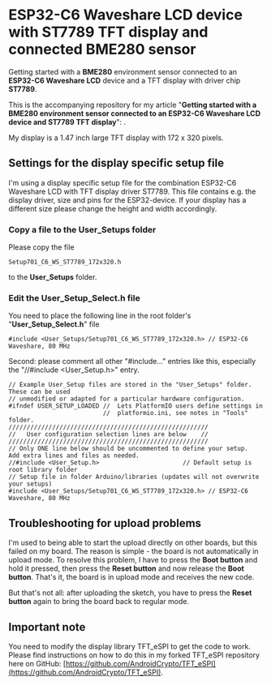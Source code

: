 # ESP32-C6 Waveshare LCD device with ST7789 TFT display and connected BME280 sensor
 Getting started with a **BME280** environment sensor connected to an **ESP32-C6 Waveshare LCD** device and a TFT display with driver chip **ST7789**.

This is the accompanying repository for my article "**Getting started with a BME280 environment sensor connected to an ESP32-C6 Waveshare LCD device and ST7789 TFT display**":  .

My display is a 1.47 inch large TFT display with 172 x 320 pixels.

## Settings for the display specific setup file

I'm using a display specific setup file for the combination ESP32-C6 Waveshare LCD with TFT display driver ST7789. This file contains e.g. the display driver, size and pins for the ESP32-device. If your display has a different size please change the height and width accordingly. 

### Copy a file to the User_Setups folder

Please copy the file

    Setup701_C6_WS_ST7789_172x320.h

to the **User_Setups** folder.

### Edit the User_Setup_Select.h file

You need to place the following line in the root folder's "**User_Setup_Select.h**" file

    #include <User_Setups/Setup701_C6_WS_ST7789_172x320.h> // ESP32-C6 Waveshare, 80 MHz

Second: please comment all other "#include..." entries like this, especially the "//#include <User_Setup.h>" entry.

````
// Example User_Setup files are stored in the "User_Setups" folder. These can be used
// unmodified or adapted for a particular hardware configuration.
#ifndef USER_SETUP_LOADED //  Lets PlatformIO users define settings in
                          //  platformio.ini, see notes in "Tools" folder.
///////////////////////////////////////////////////////
//   User configuration selection lines are below    //
///////////////////////////////////////////////////////
// Only ONE line below should be uncommented to define your setup.  Add extra lines and files as needed.
//#include <User_Setup.h>                       // Default setup is root library folder
// Setup file in folder Arduino/libraries (updates will not overwrite your setups)
#include <User_Setups/Setup701_C6_WS_ST7789_172x320.h> // ESP32-C6 Waveshare, 80 MHz
````

## Troubleshooting for upload problems

I'm used to being able to start the upload directly on other boards, but this failed on my board. The reason is simple - the board is not automatically in upload mode. To resolve this problem,  I have to press the **Boot button** and hold it pressed, then press the **Reset button** and now release the **Boot button**. That's it, the board is in upload mode and receives the new code.

But that's not all: after uploading the sketch, you have to press the **Reset button** again to bring the board back to regular mode.

## Important note

You need to modify the display library TFT_eSPI to get the code to work. Please find instructions on how to do this in my forked TFT_eSPI repository here on GitHub: [https://github.com/AndroidCrypto/TFT_eSPI](https://github.com/AndroidCrypto/TFT_eSPI).
